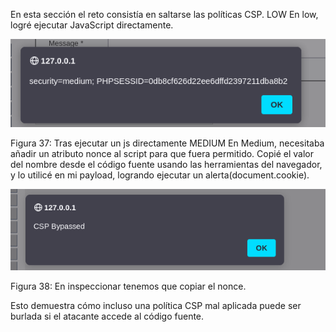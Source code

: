 En esta sección el reto consistía en saltarse las políticas CSP.
LOW
En low, logré ejecutar JavaScript directamente.

![Figura 37](./imagenes/image37.png)


Figura 37: Tras ejecutar un js directamente
MEDIUM
En Medium, necesitaba añadir un atributo nonce al script para que fuera permitido. Copié el valor del nombre desde el código fuente usando las herramientas del navegador, y lo utilicé en mi payload, logrando ejecutar un alerta(document.cookie).

<script nonce="TmV2ZXIgZ29pbmcgdG8gZ2l2ZSB5b3UgdXA=">alert(document.cookie)</script>

![Figura 39](./imagenes/image39.png)

Figura 38: En inspeccionar tenemos que copiar el nonce.

Esto demuestra cómo incluso una política CSP mal aplicada puede ser burlada si el atacante accede al código fuente.


